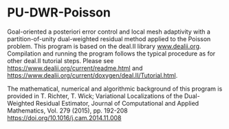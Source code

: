 # PU-DWR-Poisson
Goal-oriented a posteriori error control and local mesh adaptivity with a partition-of-unity dual-weighted residual method applied to the Poisson problem. This program is based on the deal.II library www.dealii.org. Compilation and running the program follows the typical procedure as for other deal.II tutorial steps. Please see https://www.dealii.org/current/readme.html and https://www.dealii.org/current/doxygen/deal.II/Tutorial.html. 

The mathematical, numerical and algorithmic background of this program is provided in T. Richter, T. Wick; Variational Localizations of the Dual-Weighted Residual Estimator, Journal of Computational and Applied Mathematics, Vol. 279 (2015), pp. 192-208 https://doi.org/10.1016/j.cam.2014.11.008
